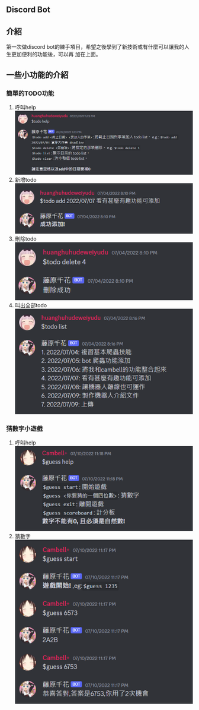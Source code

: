## Discord Bot

## 介紹
第一次做discord bot的練手項目，希望之後學到了新技術或有什麼可以讓我的人生更加便利的功能後，可以再
加在上面。

## 一些小功能的介紹
### 簡單的TODO功能
1. 呼叫help
![](./demo/todo-help.png)
2. 新增todo
![](./demo/todo-add.png)
3. 刪除todo
![](./demo/todo-delete.png)
4. 叫出全部todo
![](./demo/todo-list.png)

### 猜數字小遊戲
1. 呼叫help
![](./demo/guess-help.png)
2. 猜數字
![](./demo/guess-num.png)